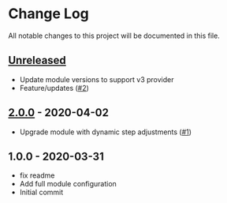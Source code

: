 # Change Log

All notable changes to this project will be documented in this file.

<a name="unreleased"></a>
## [Unreleased]

- Update module versions to support v3 provider
- Feature/updates ([#2](https://github.com/umotif-public/terraform-aws-ecs-service-autoscaling-cloudwatch/issues/2))


<a name="2.0.0"></a>
## [2.0.0] - 2020-04-02

- Upgrade module with dynamic step adjustments ([#1](https://github.com/umotif-public/terraform-aws-ecs-service-autoscaling-cloudwatch/issues/1))


<a name="1.0.0"></a>
## 1.0.0 - 2020-03-31

- fix readme
- Add full module configuration
- Initial commit


[Unreleased]: https://github.com/umotif-public/terraform-aws-ecs-service-autoscaling-cloudwatch/compare/2.0.0...HEAD
[2.0.0]: https://github.com/umotif-public/terraform-aws-ecs-service-autoscaling-cloudwatch/compare/1.0.0...2.0.0
